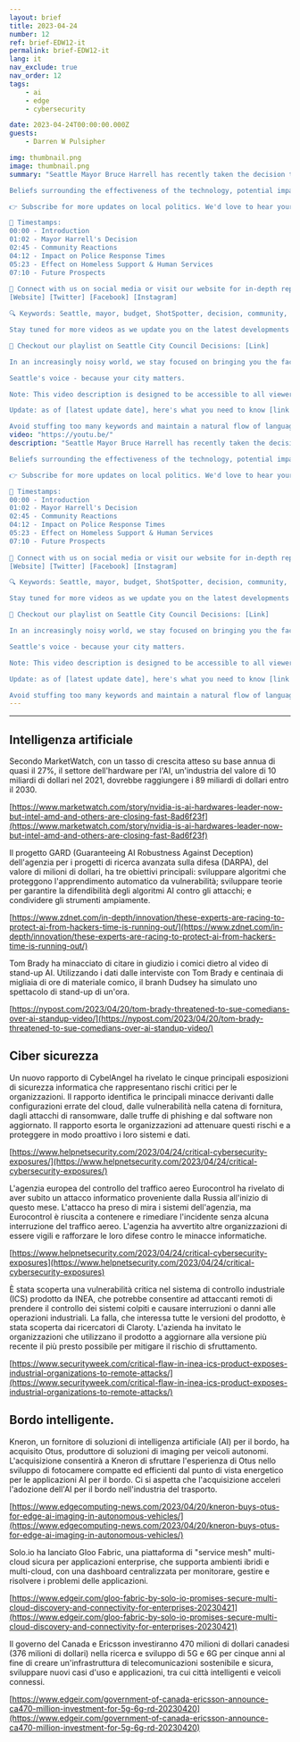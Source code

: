 ```yaml
---
layout: brief
title: 2023-04-24
number: 12
ref: brief-EDW12-it
permalink: brief-EDW12-it
lang: it
nav_exclude: true
nav_order: 12
tags:
    - ai
    - edge
    - cybersecurity

date: 2023-04-24T00:00:00.000Z
guests:
    - Darren W Pulsipher

img: thumbnail.png
image: thumbnail.png
summary: "Seattle Mayor Bruce Harrell has recently taken the decision to set aside the plans for implementing ShotSpotter technology. This bold move, influenced by concerns from the community, including the Seattle City Council, reflects the administration's commitment to listening to its constituents. A significant financial indication of this is the exclusion of a $1 million allocation for ShotSpotter from the 2023-24 budget.

Beliefs surrounding the effectiveness of the technology, potential impact on police response times, and implications on community priorities for human services & support for the homeless all played a role in this decision. Tune in as we delve into how this move may reshape the city's policies.

👉 Subscribe for more updates on local politics. We'd love to hear your thoughts in the comments below!

📖 Timestamps:
00:00 - Introduction 
01:02 - Mayor Harrell's Decision  
02:45 - Community Reactions  
04:12 - Impact on Police Response Times 
05:23 - Effect on Homeless Support & Human Services  
07:10 - Future Prospects
   
🔗 Connect with us on social media or visit our website for in-depth reports. See links below:
[Website] [Twitter] [Facebook] [Instagram]

🔍 Keywords: Seattle, mayor, budget, ShotSpotter, decision, community, police, technology, changed plans, Seattle council, homelessness  

Stay tuned for more videos as we update you on the latest developments surrounding this story. If you found this video valuable, hit the 'like' button and share it around to spread the word! Remember, your voice matters.

🔗 Checkout our playlist on Seattle City Council Decisions: [Link]

In an increasingly noisy world, we stay focused on bringing you the facts. Thanks for watching!

Seattle's voice - because your city matters.

Note: This video description is designed to be accessible to all viewers. If you have any concerns or suggestions, kindly leave a comment below.

Update: as of [latest update date], here's what you need to know [link to related content or latest video]

Avoid stuffing too many keywords and maintain a natural flow of language. Happy viewing!Blog: https://embracingdigital.org/brief-EDW70-itPodcast: https://share.transistor.fm/s/e48492ab"
video: "https://youtu.be/"
description: "Seattle Mayor Bruce Harrell has recently taken the decision to set aside the plans for implementing ShotSpotter technology. This bold move, influenced by concerns from the community, including the Seattle City Council, reflects the administration's commitment to listening to its constituents. A significant financial indication of this is the exclusion of a $1 million allocation for ShotSpotter from the 2023-24 budget.

Beliefs surrounding the effectiveness of the technology, potential impact on police response times, and implications on community priorities for human services & support for the homeless all played a role in this decision. Tune in as we delve into how this move may reshape the city's policies.

👉 Subscribe for more updates on local politics. We'd love to hear your thoughts in the comments below!

📖 Timestamps:
00:00 - Introduction 
01:02 - Mayor Harrell's Decision  
02:45 - Community Reactions  
04:12 - Impact on Police Response Times 
05:23 - Effect on Homeless Support & Human Services  
07:10 - Future Prospects
   
🔗 Connect with us on social media or visit our website for in-depth reports. See links below:
[Website] [Twitter] [Facebook] [Instagram]

🔍 Keywords: Seattle, mayor, budget, ShotSpotter, decision, community, police, technology, changed plans, Seattle council, homelessness  

Stay tuned for more videos as we update you on the latest developments surrounding this story. If you found this video valuable, hit the 'like' button and share it around to spread the word! Remember, your voice matters.

🔗 Checkout our playlist on Seattle City Council Decisions: [Link]

In an increasingly noisy world, we stay focused on bringing you the facts. Thanks for watching!

Seattle's voice - because your city matters.

Note: This video description is designed to be accessible to all viewers. If you have any concerns or suggestions, kindly leave a comment below.

Update: as of [latest update date], here's what you need to know [link to related content or latest video]

Avoid stuffing too many keywords and maintain a natural flow of language. Happy viewing!Blog: https://embracingdigital.org/brief-EDW70-itPodcast: https://share.transistor.fm/s/e48492ab"
---
```






---

## Intelligenza artificiale

Secondo MarketWatch, con un tasso di crescita atteso su base annua di quasi il 27%, il settore dell'hardware per l'AI, un'industria del valore di 10 miliardi di dollari nel 2021, dovrebbe raggiungere i 89 miliardi di dollari entro il 2030.

[https://www.marketwatch.com/story/nvidia-is-ai-hardwares-leader-now-but-intel-amd-and-others-are-closing-fast-8ad6f23f](https://www.marketwatch.com/story/nvidia-is-ai-hardwares-leader-now-but-intel-amd-and-others-are-closing-fast-8ad6f23f)

Il progetto GARD (Guaranteeing AI Robustness Against Deception) dell'agenzia per i progetti di ricerca avanzata sulla difesa (DARPA), del valore di milioni di dollari, ha tre obiettivi principali: sviluppare algoritmi che proteggono l'apprendimento automatico da vulnerabilità; sviluppare teorie per garantire la difendibilità degli algoritmi AI contro gli attacchi; e condividere gli strumenti ampiamente.

[https://www.zdnet.com/in-depth/innovation/these-experts-are-racing-to-protect-ai-from-hackers-time-is-running-out/](https://www.zdnet.com/in-depth/innovation/these-experts-are-racing-to-protect-ai-from-hackers-time-is-running-out/)

Tom Brady ha minacciato di citare in giudizio i comici dietro al video di stand-up AI. Utilizzando i dati dalle interviste con Tom Brady e centinaia di migliaia di ore di materiale comico, il branh Dudsey ha simulato uno spettacolo di stand-up di un'ora.

[https://nypost.com/2023/04/20/tom-brady-threatened-to-sue-comedians-over-ai-standup-video/](https://nypost.com/2023/04/20/tom-brady-threatened-to-sue-comedians-over-ai-standup-video/)

## Ciber sicurezza

Un nuovo rapporto di CybelAngel ha rivelato le cinque principali esposizioni di sicurezza informatica che rappresentano rischi critici per le organizzazioni. Il rapporto identifica le principali minacce derivanti dalle configurazioni errate del cloud, dalle vulnerabilità nella catena di fornitura, dagli attacchi di ransomware, dalle truffe di phishing e dal software non aggiornato. Il rapporto esorta le organizzazioni ad attenuare questi rischi e a proteggere in modo proattivo i loro sistemi e dati.

[https://www.helpnetsecurity.com/2023/04/24/critical-cybersecurity-exposures/](https://www.helpnetsecurity.com/2023/04/24/critical-cybersecurity-exposures/)

L'agenzia europea del controllo del traffico aereo Eurocontrol ha rivelato di aver subito un attacco informatico proveniente dalla Russia all'inizio di questo mese. L'attacco ha preso di mira i sistemi dell'agenzia, ma Eurocontrol è riuscita a contenere e rimediare l'incidente senza alcuna interruzione del traffico aereo. L'agenzia ha avvertito altre organizzazioni di essere vigili e rafforzare le loro difese contro le minacce informatiche.

[https://www.helpnetsecurity.com/2023/04/24/critical-cybersecurity-exposures](https://www.helpnetsecurity.com/2023/04/24/critical-cybersecurity-exposures)

È stata scoperta una vulnerabilità critica nel sistema di controllo industriale (ICS) prodotto da INEA, che potrebbe consentire ad attaccanti remoti di prendere il controllo dei sistemi colpiti e causare interruzioni o danni alle operazioni industriali. La falla, che interessa tutte le versioni del prodotto, è stata scoperta dai ricercatori di Claroty. L'azienda ha invitato le organizzazioni che utilizzano il prodotto a aggiornare alla versione più recente il più presto possibile per mitigare il rischio di sfruttamento.

[https://www.securityweek.com/critical-flaw-in-inea-ics-product-exposes-industrial-organizations-to-remote-attacks/](https://www.securityweek.com/critical-flaw-in-inea-ics-product-exposes-industrial-organizations-to-remote-attacks/)

## Bordo intelligente.

Kneron, un fornitore di soluzioni di intelligenza artificiale (AI) per il bordo, ha acquisito Otus, produttore di soluzioni di imaging per veicoli autonomi. L'acquisizione consentirà a Kneron di sfruttare l'esperienza di Otus nello sviluppo di fotocamere compatte ed efficienti dal punto di vista energetico per le applicazioni AI per il bordo. Ci si aspetta che l'acquisizione acceleri l'adozione dell'AI per il bordo nell'industria del trasporto.

[https://www.edgecomputing-news.com/2023/04/20/kneron-buys-otus-for-edge-ai-imaging-in-autonomous-vehicles/](https://www.edgecomputing-news.com/2023/04/20/kneron-buys-otus-for-edge-ai-imaging-in-autonomous-vehicles/)

Solo.io ha lanciato Gloo Fabric, una piattaforma di "service mesh" multi-cloud sicura per applicazioni enterprise, che supporta ambienti ibridi e multi-cloud, con una dashboard centralizzata per monitorare, gestire e risolvere i problemi delle applicazioni.

[https://www.edgeir.com/gloo-fabric-by-solo-io-promises-secure-multi-cloud-discovery-and-connectivity-for-enterprises-20230421](https://www.edgeir.com/gloo-fabric-by-solo-io-promises-secure-multi-cloud-discovery-and-connectivity-for-enterprises-20230421)

Il governo del Canada e Ericsson investiranno 470 milioni di dollari canadesi (376 milioni di dollari) nella ricerca e sviluppo di 5G e 6G per cinque anni al fine di creare un'infrastruttura di telecomunicazioni sostenibile e sicura, sviluppare nuovi casi d'uso e applicazioni, tra cui città intelligenti e veicoli connessi.

[https://www.edgeir.com/government-of-canada-ericsson-announce-ca470-million-investment-for-5g-6g-rd-20230420](https://www.edgeir.com/government-of-canada-ericsson-announce-ca470-million-investment-for-5g-6g-rd-20230420)


